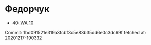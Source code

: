 # Федорчук
- [40: WA 10](40.md)

Commit: 1bd091521e319a3fcbf3c5e83b35dd6e0c3dc69f
 fetched at: 20201217-190332
